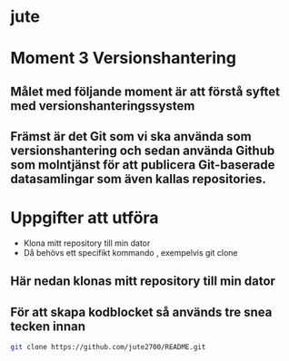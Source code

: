 # jute
# Moment 3 Versionshantering

## Målet med följande moment är att förstå syftet med versionshanteringssystem 
## Främst är det Git som vi ska använda som versionshantering och sedan använda Github som molntjänst för att publicera Git-baserade datasamlingar som även kallas repositories. 

# Uppgifter att utföra 
- Klona mitt repository till min dator
- Då behövs ett specifikt kommando , exempelvis git clone 

## Här nedan klonas mitt repository till min dator 
## För att skapa kodblocket så används tre snea tecken innan 
```bash 
git clone https://github.com/jute2700/README.git  
